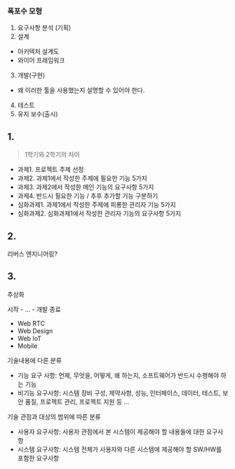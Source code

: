 ### 폭포수 모형

1. 요구사항 분석 (기획)
2. 설계
- 아키텍처 설계도
- 와이어 프레임워크
3. 개발(구현)
- 왜 이러한 툴을 사용했는지 설명할 수 있어야 한다.  
4. 테스트
5. 유지 보수(출시)


## 1.
> 1학기와 2학기의 차이
- 과제1. 프로젝트 주제 선정
- 과제2. 과제1에서 작성한 주제에 필요한 기능 5가지
- 과제3. 과제2에서 작성한 메인 기능의 요구사항 5가지
- 과제4. 반드시 필요한 기능 / 추후 추가할 기능 구분하기  
- 심화과제1. 과제1에서 작성한 주제에 피룡한 관리자 기능 5가지
- 심화과제2. 심화과제1에서 작성한 관리자 기능의 요구사항 5가지

## 2.
리버스 엔지니어링?

## 3.
추상화

시작 - ... - 개발 종료
- Web RTC
- Web Design
- Web IoT
- Mobile 

기술내용에 다른 분류
- 기능 요구 사항: 언제, 무엇을, 어떻게, 왜 하는지, 소프트웨어가 반드시 수행해야 하는 기능  
- 비기능 요구사항: 시스템 장비 구성, 제약사항, 성능, 인터페이스, 데이터, 테스트, 보안 품질, 프로젝트 관리, 프로젝트 지원 등 ...

기술 관점과 대상의 범위에 따른 분류
- 사용자 요구사항: 사용자 관점에서 본 시스템이 제공해야 할 내용들에 대한 요구사항
- 시스템 요구사항: 시스템 전체가 사용자와 다른 시스템에 제공해야 할 SW/HW를 포함한 요구사항  

